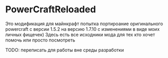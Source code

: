 # PowerCraftReloaded
Это модификация для майнкрафт попытка портироание оригинального powercraft с версии 1.5.2 на версию 1.7.10 с изменениями в виде моих личных фищечек) Здесь есть все исходники мода для тех кто хочет помочь или просто посмотреть

TODO: переписать для работы вне среды разработки
